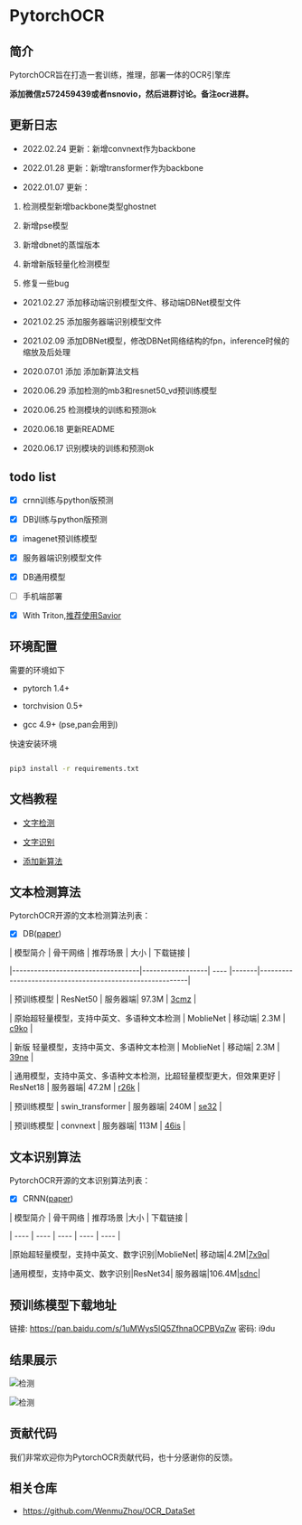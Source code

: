 # PytorchOCR

## 简介
PytorchOCR旨在打造一套训练，推理，部署一体的OCR引擎库

**添加微信z572459439或者nsnovio，然后进群讨论。备注ocr进群。**

## 更新日志
* 2022.02.24 更新：新增convnext作为backbone
* 2022.01.28 更新：新增transformer作为backbone
* 2022.01.07 更新：
1. 检测模型新增backbone类型ghostnet
2. 新增pse模型
3. 新增dbnet的蒸馏版本
4. 新增新版轻量化检测模型
5. 修复一些bug
* 2021.02.27 添加移动端识别模型文件、移动端DBNet模型文件
* 2021.02.25 添加服务器端识别模型文件
* 2021.02.09 添加DBNet模型，修改DBNet网络结构的fpn，inference时候的缩放及后处理
* 2020.07.01 添加 添加新算法文档
* 2020.06.29 添加检测的mb3和resnet50_vd预训练模型
* 2020.06.25 检测模块的训练和预测ok
* 2020.06.18 更新README
* 2020.06.17 识别模块的训练和预测ok

## todo list
* [x] crnn训练与python版预测
* [x] DB训练与python版预测
* [x] imagenet预训练模型
* [x] 服务器端识别模型文件
* [x] DB通用模型
* [ ] 手机端部署
* [x] With Triton,[推荐使用Savior](https://github.com/novioleo/Savior)

## 环境配置

需要的环境如下
* pytorch 1.4+
* torchvision 0.5+
* gcc 4.9+ (pse,pan会用到)

快速安装环境
```bash
pip3 install -r requirements.txt
```

## 文档教程
* [文字检测](doc/检测.md)
* [文字识别](doc/识别.md)
* [添加新算法](doc/添加新算法.md)

## 文本检测算法

PytorchOCR开源的文本检测算法列表：
- [x]  DB([paper](https://arxiv.org/abs/1911.08947))

| 模型简介                              | 骨干网络             | 推荐场景 | 大小    | 下载链接                                                     |
|-----------------------------------|------------------|  ----  |-------|----------------------------------------------------------|
| 预训练模型                             | ResNet50         | 服务器端| 97.3M | [ 3cmz](https://pan.baidu.com/s/1l4T0KX4W-PFy1EH5Nh9HSA) |
| 原始超轻量模型，支持中英文、多语种文本检测             | MoblieNet        | 移动端| 2.3M  | [c9ko](https://pan.baidu.com/s/1DpM_HzwYFgAJhjgUtQ7CCw)  |
| 新版 轻量模型，支持中英文、多语种文本检测             | MoblieNet        | 移动端| 2.3M  | [39ne](https://pan.baidu.com/s/1h52tjRYuWdcFEfXjQVYEFQ)  |
| 通用模型，支持中英文、多语种文本检测，比超轻量模型更大，但效果更好 | ResNet18         | 服务器端| 47.2M | [r26k](https://pan.baidu.com/s/1Pt1P0Z8b280AAjr9jLMqeg)  |
| 预训练模型                             | swin_transformer | 服务器端| 240M  | [se32](https://pan.baidu.com/s/1VhoxcjHrOLChwrp03JNwtg)  |
| 预训练模型                             | convnext         | 服务器端| 113M  | [46is](https://pan.baidu.com/s/1-XylC8SzrolKDp53NGApag)  |


## 文本识别算法
PytorchOCR开源的文本识别算法列表：
- [x]  CRNN([paper](https://arxiv.org/abs/1507.05717))

| 模型简介 | 骨干网络 | 推荐场景 |大小 |  下载链接 |
|  ----  | ----  |  ----  | ----  | ----  |
|原始超轻量模型，支持中英文、数字识别|MoblieNet| 移动端|4.2M|[7x9q](https://pan.baidu.com/s/1l2BhmrjO1ZtmNw5yWCdPZQ)|
|通用模型，支持中英文、数字识别|ResNet34| 服务器端|106.4M|[sdnc](https://pan.baidu.com/s/1gnFVXHW-nOz1r8c53u-QFQ)|


## 预训练模型下载地址
链接: https://pan.baidu.com/s/1uMWys5lQ5ZfhnaOCPBVqZw  密码: i9du

## 结果展示

![检测](doc/imgs/exampl1.png)

![检测](doc/imgs/exampl2.png)

## 贡献代码
我们非常欢迎你为PytorchOCR贡献代码，也十分感谢你的反馈。

## 相关仓库
* https://github.com/WenmuZhou/OCR_DataSet
